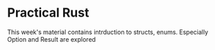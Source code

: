 # Practical Rust

This week's material contains intrduction to structs, enums. Especially Option and Result are explored